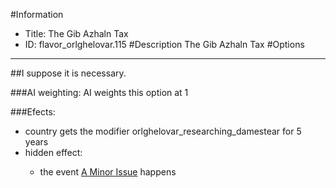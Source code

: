 #Information
 - Title: The Gib Azhaln Tax
 - ID: flavor_orlghelovar.115
#Description
The Gib Azhaln Tax
#Options

___
##I suppose it is necessary.

###AI weighting:
AI weights this option at 1


###Efects:<ul><li>country gets the modifier orlghelovar_researching_damestear for 5 years</li><li>hidden effect:</li><ul><li>the event [A Minor Issue](../events/a_minor_issue.md) happens</li></ul></ul>

